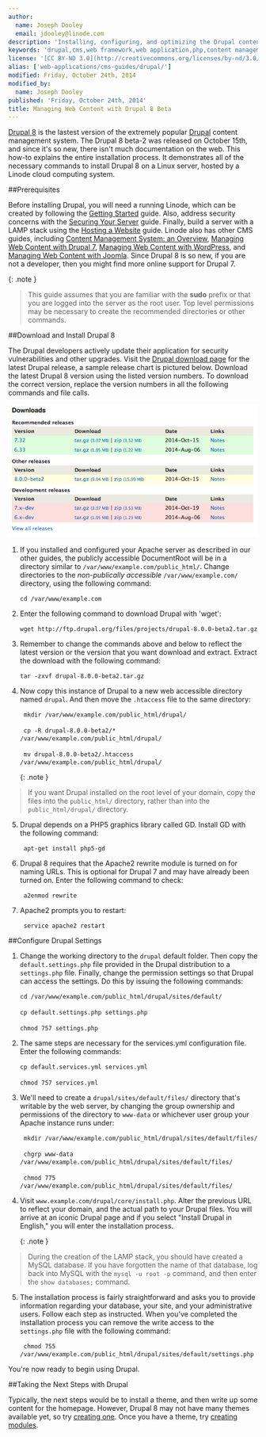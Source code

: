 ```yaml
---
author:
  name: Joseph Dooley
  email: jdooley@linode.com
description: 'Installing, configuring, and optimizing the Drupal content management framework on your Linode.'
keywords: 'drupal,cms,web framework,web application,php,content management system,content management framwork'
license: '[CC BY-ND 3.0](http://creativecommons.org/licenses/by-nd/3.0/us/)'
alias: ['web-applications/cms-guides/drupal/']
modified: Friday, October 24th, 2014
modified_by:
  name: Joseph Dooley
published: 'Friday, October 24th, 2014'
title: Managing Web Content with Drupal 8 Beta
---
```


[Drupal 8](https://www.drupal.org/drupal-8.0) is the lastest version of the extremely popular [Drupal](https://www.drupal.org/) content management system. The Drupal 8 beta-2 was released on October 15th, and since it's so new, there isn't much documentation on the web. This how-to explains the entire installation process. It demonstrates all of the necessary commands to install Drupal 8 on a Linux server, hosted by a Linode cloud computing system. 

##Prerequisites

Before installing Drupal, you will need a running Linode, which can be created by following the [Getting Started](/docs/getting-started/) guide. Also, address security concerns with the [Securing Your Server](/docs/securing-your-server) guide. Finally, build a server with a LAMP stack using the [Hosting a Website](/docs/websites/hosting-a-website) guide. Linode also has other CMS guides, including [Content Management System: an Overview](/docs/websites/cms/cms-overview), [Managing Web Content with Drupal 7](/docs/websites/cms/managing-web-content-with-drupal-7), [Managing Web Content with WordPress](/docs/websites/cms/manage-web-content-with-wordpress), and [Managing Web Content with Joomla](/docs/websites/cms/manage-web-content-with-joomla). Since Drupal 8 is so new, if you are not a developer, then you might find more online support for Drupal 7. 

{: .note }
>
>This guide assumes that you are familiar with the __sudo__ prefix or that you are logged into the server as the root user. Top level permissions may be necessary to create the recommended directories or other commands.

##Download and Install Drupal 8

The Drupal developers actively update their application for security vulnerabilities and other upgrades. Visit the [Drupal download page](http://drupal.org/project/drupal) for the latest Drupal release, a sample release chart is pictured below. Download the latest Drupal 8 version using the listed version numbers. To download the correct version, replace the version numbers in all the following commands and file calls. 

[![Drupal Download Versions.](/docs/assets/drupal-downloads.png)](/docs/assets/drupal-downloads.png)  

1. If you installed and configured your Apache server as described in our other guides, the publicly accessible DocumentRoot will be in a directory similar to `/var/www/example.com/public_html/`. Change directories to the *non-publically accessible* `/var/www/example.com/` directory, using the following command:

       cd /var/www/example.com 

2.  Enter the following command to download Drupal with 'wget':

        wget http://ftp.drupal.org/files/projects/drupal-8.0.0-beta2.tar.gz

3.  Remember to change the commands above and below to reflect the latest version or the version that you want download and extract. Extract the download with the following command:

        tar -zxvf drupal-8.0.0-beta2.tar.gz
 
4.  Now copy this instance of Drupal to a new web accessible directory named `drupal`. And then move the `.htaccess` file to the same directory:
 
         mkdir /var/www/example.com/public_html/drupal/

         cp -R drupal-8.0.0-beta2/* /var/www/example.com/public_html/drupal/

         mv drupal-8.0.0-beta2/.htaccess /var/www/example.com/public_html/drupal/

     {: .note }
>
>If you want Drupal installed on the root level of your domain, copy the files into the `public_html/` directory, rather than into the `public_html/drupal/` directory.

5. Drupal depends on a PHP5 graphics library called GD. Install GD with the following command:

        apt-get install php5-gd

6. Drupal 8 requires that the Apache2 rewrite module is turned on for naming URLs. This is optional for Drupal 7 and may have already been turned on. Enter the following command to check:

        a2enmod rewrite  

7. Apache2 prompts you to restart:

        service apache2 restart


##Configure Drupal Settings

1.  Change the working directory to the `drupal` default folder. Then copy the `default.settings.php` file provided in the Drupal distribution to a `settings.php` file. Finally, change the permission settings so that Drupal can access the settings. Do this by issuing the following commands:
    
        cd /var/www/example.com/public_html/drupal/sites/default/

        cp default.settings.php settings.php

        chmod 757 settings.php

2.  The same steps are necessary for the services.yml configuration file. Enter the following commands:
        
        cp default.services.yml services.yml

        chmod 757 services.yml

3. We'll need to create a `drupal/sites/default/files/` directory that's writable by the web server, by changing the group ownership and permissions of the directory to `www-data` or whichever user group your Apache instance runs under:

        mkdir /var/www/example.com/public_html/drupal/sites/default/files/

        chgrp www-data /var/www/example.com/public_html/drupal/sites/default/files/

        chmod 775 /var/www/example.com/public_html/drupal/sites/default/files/

4.  Visit `www.example.com/drupal/core/install.php`. Alter the previous URL to reflect your domain, and the actual path to your Drupal files. You will arrive at an iconic Drupal page and if you select "Install Drupal in English," you will enter the installation process.

    {: .note }
>
> During the creation of the LAMP stack, you should have created a MySQL database. If you have forgotten the name of that database, log back into MySQL with the `mysql -u root -p` command, and then enter the `show databases;` command. 

5. The installation process is fairly straightforward and asks you to provide information regarding your database, your site, and your administrative users. Follow each step as instructed. When you've completed the installation process you can remove the write access to the `settings.php` file with the following command:

        chmod 755 /var/www/example.com/public_html/drupal/sites/default/settings.php 

You're now ready to begin using Drupal.

##Taking the Next Steps with Drupal

Typically, the next steps would be to install a theme, and then write up some content for the homepage. However, Drupal 8 may not have many themes available yet, so try [creating one](https://www.drupal.org/theme-guide/8). Once you have a theme, try [creating modules](https://www.drupal.org/developing/modules).





